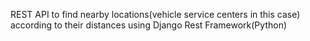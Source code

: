 REST API to find nearby locations(vehicle service centers in this case) according to their distances using Django Rest Framework(Python)
